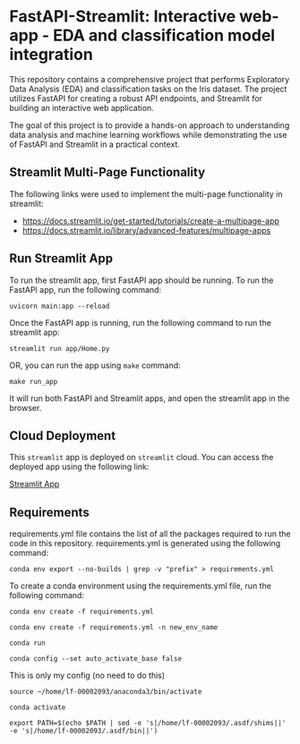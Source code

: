 # FastAPI-Streamlit: Interactive web-app - EDA and classification model integration

This repository contains a comprehensive project that performs Exploratory Data Analysis (EDA) and classification tasks on the Iris dataset. The project utilizes FastAPI for creating a robust API endpoints, and Streamlit for building an interactive web application.

The goal of this project is to provide a hands-on approach to understanding data analysis and machine learning workflows while demonstrating the use of FastAPI and Streamlit in a practical context.

## Streamlit Multi-Page Functionality
The following links were used to implement the multi-page functionality in streamlit:
 - https://docs.streamlit.io/get-started/tutorials/create-a-multipage-app
 - https://docs.streamlit.io/library/advanced-features/multipage-apps


## Run Streamlit App
To run the streamlit app, first FastAPI app should be running. To run the FastAPI app, run the following command:

```
uvicorn main:app --reload
```
Once the FastAPI app is running, run the following command to run the streamlit app:
```
streamlit run app/Home.py
```

OR, you can run the app using `make` command:
```
make run_app
```
It will run both FastAPI and Streamlit apps, and open the streamlit app in the browser. 

## Cloud Deployment
This `streamlit` app is deployed on `streamlit` cloud. You can access the deployed app using the following link:

[Streamlit App](https://streamlifastapi.streamlit.app/)

## Requirements
requirements.yml file contains the list of all the packages required to run the code in this repository. requirements.yml is generated using the following command:

```
conda env export --no-builds | grep -v "prefix" > requirements.yml
```
To create a conda environment using the requirements.yml file, run the following command:

```
conda env create -f requirements.yml
```
```
conda env create -f requirements.yml -n new_env_name
```

```
conda run

```
```
conda config --set auto_activate_base false
```

This is only my config (no need to do this)
```
source ~/home/lf-00002093/anaconda3/bin/activate
```

```
conda activate
```


```
export PATH=$(echo $PATH | sed -e 's|/home/lf-00002093/.asdf/shims||' -e 's|/home/lf-00002093/.asdf/bin||')
```
